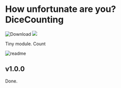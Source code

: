 # How unfortunate are you? DiceCounting

![Download](https://img.shields.io/github/downloads/hktrpg/How-unfortunate-are-you--Dice-Counting/total)
<a href="https://patreon.com/HKTRPG"><img src="https://img.shields.io/endpoint.svg?url=https://shieldsio-patreon.vercel.app/api/?username=HKTRPG&type=patrons" /></a>

Tiny module. Count

![readme](./demo01.png)

## v1.0.0

Done.
